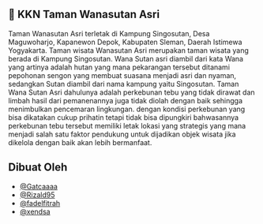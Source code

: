 
## 🚀 KKN Taman Wanasutan Asri
Taman Wanasutan Asri terletak di Kampung Singosutan, Desa Maguwoharjo, 
Kapanewon Depok, Kabupaten Sleman, Daerah Istimewa Yogyakarta. Taman wisata 
Wanasutan Asri merupakan taman wisata yang berada di Kampung Singosutan. Wana Sutan 
asri diambil dari kata Wana yang artinya adalah hutan yang mana pekarangan tersebut 
ditanami pepohonan sengon yang membuat suasana menjadi asri dan nyaman, sedangkan 
Sutan diambil dari nama kampung yaitu Singosutan. Taman Wana Sutan Asri dahulunya 
adalah perkebunan tebu yang tidak dirawat dan limbah hasil dari pemanenannya juga tidak 
diolah dengan baik sehingga menimbulkan pencemaran lingkungan. dengan kondisi 
perkebunan yang bisa dikatakan cukup prihatin tetapi tidak bisa dipungkiri bahwasannya 
perkebunan tebu tersebut memiliki letak lokasi yang strategis yang mana menjadi salah satu 
faktor pendukung untuk dijadikan objek wisata jika dikelola dengan baik akan lebih 
bermanfaat. 

## Dibuat Oleh

- [@Gatcaaaa](https://www.github.com/Gatcaaaa)
- [@Rizald95](https://github.com/Rizald95)
- [@fadelfitrah](https://github.com/fadelfitrah)
- [@xendsa](https://github.com/xendsa)